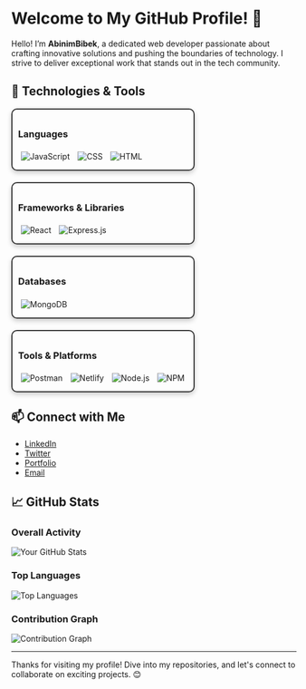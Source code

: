 # Welcome to My GitHub Profile! 👋

Hello! I’m **AbinimBibek**, a dedicated web developer passionate about crafting innovative solutions and pushing the boundaries of technology. I strive to deliver exceptional work that stands out in the tech community.

## 🚀 Technologies & Tools

<div style="display: flex; flex-wrap: wrap; gap: 20px;">

  <!-- Languages Section -->
  <div style="flex: 1; min-width: 250px; max-width: 300px; padding: 10px; border: 2px solid #333; border-radius: 10px; box-shadow: 0 4px 8px rgba(0, 0, 0, 0.2);">
    <h3>Languages</h3>
    <img src="https://img.shields.io/badge/-JavaScript-F7DF1C?style=flat-square&logo=javascript&logoColor=black" alt="JavaScript" style="margin: 5px;" />
    <img src="https://img.shields.io/badge/-CSS-1572B6?style=flat-square&logo=css3&logoColor=white" alt="CSS" style="margin: 5px;" />
    <img src="https://img.shields.io/badge/-HTML-E34F26?style=flat-square&logo=html5&logoColor=white" alt="HTML" style="margin: 5px;" />
  </div>

  <!-- Frameworks & Libraries Section -->
  <div style="flex: 1; min-width: 250px; max-width: 300px; padding: 10px; border: 2px solid #333; border-radius: 10px; box-shadow: 0 4px 8px rgba(0, 0, 0, 0.2);">
    <h3>Frameworks & Libraries</h3>
    <img src="https://img.shields.io/badge/-React-61DAFB?style=flat-square&logo=react&logoColor=black" alt="React" style="margin: 5px;" />
    <img src="https://img.shields.io/badge/-Express.js-000000?style=flat-square&logo=express&logoColor=white" alt="Express.js" style="margin: 5px;" />
  </div>

  <!-- Databases Section -->
  <div style="flex: 1; min-width: 250px; max-width: 300px; padding: 10px; border: 2px solid #333; border-radius: 10px; box-shadow: 0 4px 8px rgba(0, 0, 0, 0.2);">
    <h3>Databases</h3>
    <img src="https://img.shields.io/badge/-MongoDB-47A248?style=flat-square&logo=mongodb&logoColor=white" alt="MongoDB" style="margin: 5px;" />
  </div>

  <!-- Tools & Platforms Section -->
  <div style="flex: 1; min-width: 250px; max-width: 300px; padding: 10px; border: 2px solid #333; border-radius: 10px; box-shadow: 0 4px 8px rgba(0, 0, 0, 0.2);">
    <h3>Tools & Platforms</h3>
    <img src="https://img.shields.io/badge/-Postman-FF6C37?style=flat-square&logo=postman&logoColor=white" alt="Postman" style="margin: 5px;" />
    <img src="https://img.shields.io/badge/-Netlify-00C7B7?style=flat-square&logo=netlify&logoColor=white" alt="Netlify" style="margin: 5px;" />
    <img src="https://img.shields.io/badge/-Node.js-339933?style=flat-square&logo=node.js&logoColor=white" alt="Node.js" style="margin: 5px;" />
    <img src="https://img.shields.io/badge/-NPM-CB3837?style=flat-square&logo=npm&logoColor=white" alt="NPM" style="margin: 5px;" />
  </div>

</div>

## 📫 Connect with Me

- [LinkedIn](https://www.linkedin.com/in/abinimbibek/)
- [Twitter](https://x.com/Bibekkumarkark5)
- [Portfolio](https://github.com/Abinim)
- [Email](mailto:your-email@example.com)  <!-- Add your email for direct contact -->

## 📈 GitHub Stats


### **Overall Activity**
![Your GitHub Stats](https://github-readme-stats.vercel.app/api?username=Abinim&show_icons=true&hide_title=true&count_private=true&include_all_commits=true&hide=prs&theme=dark)

### **Top Languages**
![Top Languages](https://github-readme-stats.vercel.app/api/top-langs/?username=Abinim&layout=compact&theme=dark)

### **Contribution Graph**
![Contribution Graph](https://github-readme-streak-stats.herokuapp.com/?user=Abinim&theme=dark)

---

Thanks for visiting my profile! Dive into my repositories, and let's connect to collaborate on exciting projects. 😊
